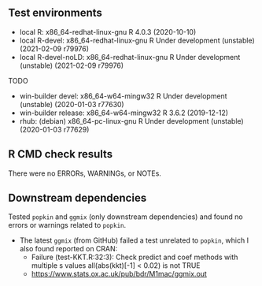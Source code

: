 ## Test environments
* local R:             x86_64-redhat-linux-gnu R 4.0.3 (2020-10-10)
* local R-devel:       x86_64-redhat-linux-gnu R Under development (unstable) (2021-02-09 r79976)
* local R-devel-noLD:  x86_64-redhat-linux-gnu R Under development (unstable) (2021-02-09 r79976)

TODO

* win-builder devel:   x86_64-w64-mingw32      R Under development (unstable) (2020-01-03 r77630)
* win-builder release: x86_64-w64-mingw32      R 3.6.2 (2019-12-12)
* rhub:       (debian) x86_64-pc-linux-gnu     R Under development (unstable) (2020-01-03 r77629)

## R CMD check results
There were no ERRORs, WARNINGs, or NOTEs. 

## Downstream dependencies
Tested `popkin` and `ggmix` (only downstream dependencies) and found no errors or warnings related to `popkin`.

* The latest `ggmix` (from GitHub) failed a test unrelated to `popkin`, which I also found reported on CRAN:
  * Failure (test-KKT.R:32:3): Check predict and coef methods with multiple s values
    all(abs(kkt)[-1] < 0.02) is not TRUE
  * https://www.stats.ox.ac.uk/pub/bdr/M1mac/ggmix.out
